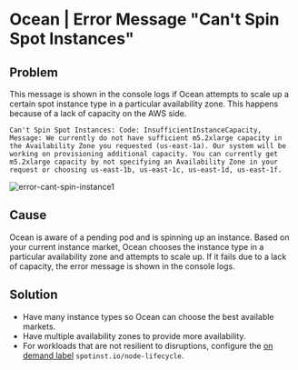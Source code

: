 <meta name="robots" content="noindex">

# Ocean | Error Message "Can't Spin Spot Instances"

## Problem

This message is shown in the console logs if Ocean attempts to scale up a certain spot instance type in a particular availability zone. This happens because of a lack of capacity on the AWS side.

`Can't Spin Spot Instances: Code: InsufficientInstanceCapacity, Message: We currently do not have sufficient m5.2xlarge capacity in the Availability Zone you requested (us-east-1a). Our system will be working on provisioning additional capacity. You can currently get m5.2xlarge capacity by not specifying an Availability Zone in your request or choosing us-east-1b, us-east-1c, us-east-1d, us-east-1f.`

![error-cant-spin-instance1](https://github.com/spotinst/help/assets/167069628/77033b4c-b136-4068-b0b4-e47f0dec6884)

## Cause

Ocean is aware of a pending pod and is spinning up an instance. Based on your current instance market, Ocean chooses the instance type in a particular availability zone and attempts to scale up. If it fails due to a lack of capacity, the error message is shown in the console logs.

## Solution
* Have many instance types so Ocean can choose the best available markets.
* Have multiple availability zones to provide more availability.
* For workloads that are not resilient to disruptions, configure the [on demand label](https://docs.spot.io/ocean/features/labels-and-taints?id=spotinstionode-lifecycle) `spotinst.io/node-lifecycle`.
